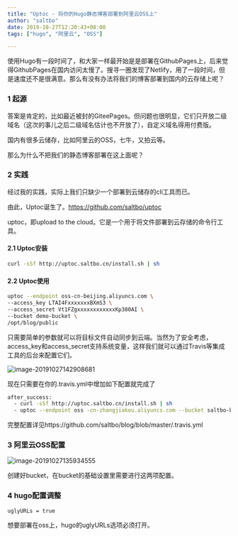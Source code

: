 ```yaml
---
title: "Uptoc - 将你的Hugo静态博客部署到阿里云OSS上"
author: "saltbo"
date: 2019-10-27T12:20:43+08:00
tags: ["hugo", "阿里云", "OSS"] 

---
```


使用Hugo有一段时间了，和大家一样最开始是是部署在GithubPages上，后来觉得GithubPages在国内访问太慢了。搜寻一圈发现了Netlify，用了一段时间，但是速度还不是很满意。那么有没有办法将我们的博客部署到国内的云存储上呢？
<!-- more -->

### 1 起源

答案是肯定的，比如最近被封的GiteePages。但问题也很明显，它们只开放二级域名（这次的事儿之后二级域名估计也不开放了），自定义域名得用付费版。

国内有很多云储存，比如阿里云的OSS，七牛，又拍云等。

那么为什么不把我们的静态博客部署在这上面呢？

### 2 实践

经过我的实践，实际上我们只缺少一个部署到云储存的cli工具而已。

由此，Uptoc诞生了。https://github.com/saltbo/uptoc

uptoc，即upload to the cloud。它是一个用于将文件部署到云存储的命令行工具。

#### 2.1 Uptoc安装

```sh
curl -sSf http://uptoc.saltbo.cn/install.sh | sh
```

#### 2.2 Uptoc使用

```sh
uptoc --endpoint oss-cn-beijing.aliyuncs.com \
--access_key LTAI4FxxxxxxxBXmS3 \
--access_secret Vt1FZgxxxxxxxxxxxxKp380AI \
--bucket demo-bucket \
/opt/blog/public
```

只需要简单的参数就可以将目标文件自动同步到云端。当然为了安全考虑，access_key和access_secret支持系统变量，这样我们就可以通过Travis等集成工具的后台来配置它们。

![image-20191027142908681](/images/posts/image-20191027124716113.png)

现在只需要在你的.travis.yml中增加如下配置就完成了

```bash
after_success:
  - curl -sSf http://uptoc.saltbo.cn/install.sh | sh
  - uptoc --endpoint oss -cn-zhangjiakou.aliyuncs.com --bucket saltbo-blog public
```

完整配置详见https://github.com/saltbo/blog/blob/master/.travis.yml

### 3 阿里云OSS配置

![image-20191027135934555](/images/posts/image-20191027135934555.png)

创建好bucket，在bucket的基础设置里需要进行这两项配置。



### 4 hugo配置调整

```
uglyURLs = true
```

想要部署在oss上，hugo的uglyURLs选项必须打开。